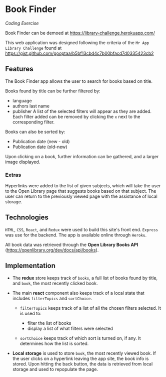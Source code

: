 # Book Finder

_Coding Exercise_

Book Finder can be demoed at https://library-challenge.herokuapp.com/

This web application was designed following the criteria of the `Mr App Library Challenge` found at https://gist.github.com/gooptaa/b5bf13cbd4c7b00bfacd7d0335423cb2

## Features

The Book Finder app allows the user to search for books based on title.

Books found by title can be further filtered by:
* language
* authors last name
* publisher
A list of the selected filters will appear as they are added. Each filter added can be removed by clicking the `x` next to the corresponding filter.

Books can also be sorted by:
* Publication date (new - old)
* Publication date (old-new)

Upon clicking on a book, further information can be gathered, and a larger image displayed.

### Extras
Hyperlinks were added to the list of given subjects, which will take the user to the Open Library page that suggests books based on that subject. The user can return to the previously viewed page with the assistance of local storage.

## Technologies

`HTML`, `CSS`, `React`, and `Redux` were used to build this site's front end. `Express` was use for the backend. The app is available online through `Heroku`.

All book data was retrieved through the **Open Library Books API** (https://openlibrary.org/dev/docs/api/books).


## Implementation

* The **redux** store keeps track of `books`, a full list of books found by title, and `book`, the most recently clicked book.

* The main **react** component also keeps track of a local state that includes `filterTopics` and `sortChoice`.

  * `filterTopics` keeps track of a list of all the chosen filters selected. It is used to:
    * filter the list of books
    * display a list of what filters were selected

  * `sortChoice` keeps track of which sort is turned on, if any. It determines how the list is sorted.

* **Local storage** is used to store `book`, the most recently viewed book. If the user clicks on a hyperlink leaving the app site, the book info is stored. Upon hitting the back button, the data is retrieved from local storage and used to repopulate the page.
